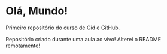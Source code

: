 # Olá, Mundo!
 Primeiro repositório do curso de Gid e GitHub.

 Repositório criado durante uma aula ao vivo!
 Alterei o README remotamente!
